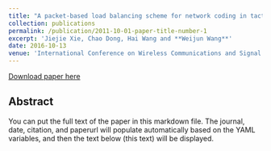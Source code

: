 ```yaml
---
title: "A packet-based load balancing scheme for network coding in tactical heterogeneous wireless networks"
collection: publications
permalink: /publication/2011-10-01-paper-title-number-1
excerpt: 'Jiejie Xie, Chao Dong, Hai Wang and **Weijun Wang**'
date: 2016-10-13
venue: 'International Conference on Wireless Communications and Signal Processing (WCSP)'
---
```


[Download paper here](http://weijunalexwang.github.io/files/07752659.pdf) 

## Abstract
You can put the full text of the paper in this markdown file. The journal, date, citation, and paperurl will populate automatically based on the YAML variables, and then the text below (this text) will be displayed.
